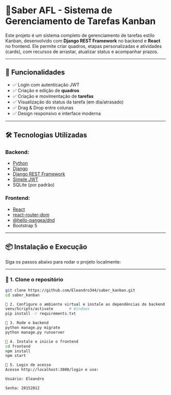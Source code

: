 # 🧩Saber AFL - Sistema de Gerenciamento de Tarefas Kanban

Este projeto é um sistema completo de gerenciamento de tarefas estilo Kanban, desenvolvido com **Django REST Framework** no backend e **React** no frontend. Ele permite criar quadros, etapas personalizadas e atividades (cards), com recursos de arrastar, atualizar status e acompanhar prazos.

---

## 🚀 Funcionalidades

- ✅ Login com autenticação JWT
- ✅ Criação e edição de **quadros**
- ✅ Criação e movimentação de **tarefas**
- ✅ Visualização do status da tarefa (em dia/atrasado)
- ✅ Drag & Drop entre colunas
- ✅ Design responsivo e interface moderna

---

## 🛠️ Tecnologias Utilizadas

### Backend:
- [Python](https://www.python.org/)
- [Django](https://www.djangoproject.com/)
- [Django REST Framework](https://www.django-rest-framework.org/)
- [Simple JWT](https://django-rest-framework-simplejwt.readthedocs.io/en/latest/)
- SQLite (por padrão)

### Frontend:
- [React](https://reactjs.org/)
- [react-router-dom](https://reactrouter.com/)
- [@hello-pangea/dnd](https://www.npmjs.com/package/@hello-pangea/dnd)
- Bootstrap 5

---

## 📦 Instalação e Execução

Siga os passos abaixo para rodar o projeto localmente:

---

### 🔹 1. Clone o repositório

```bash
git clone https://github.com/Eleandro344/saber_kanban.git
cd saber_kanban

🔹 2. Configure o ambiente virtual e instale as dependências do backend
venv/Scripts/activate       # Windows
pip install -r requirements.txt

🔹 3. Rode o backend
python manage.py migrate
python manage.py runserver

🔹 4. Instale e inicie o frontend
cd frontend
npm install
npm start

🔐 5. Login de acesso
Acesse http://localhost:3000/login e use:

Usuário: Eleandro

Senha: 20152012




